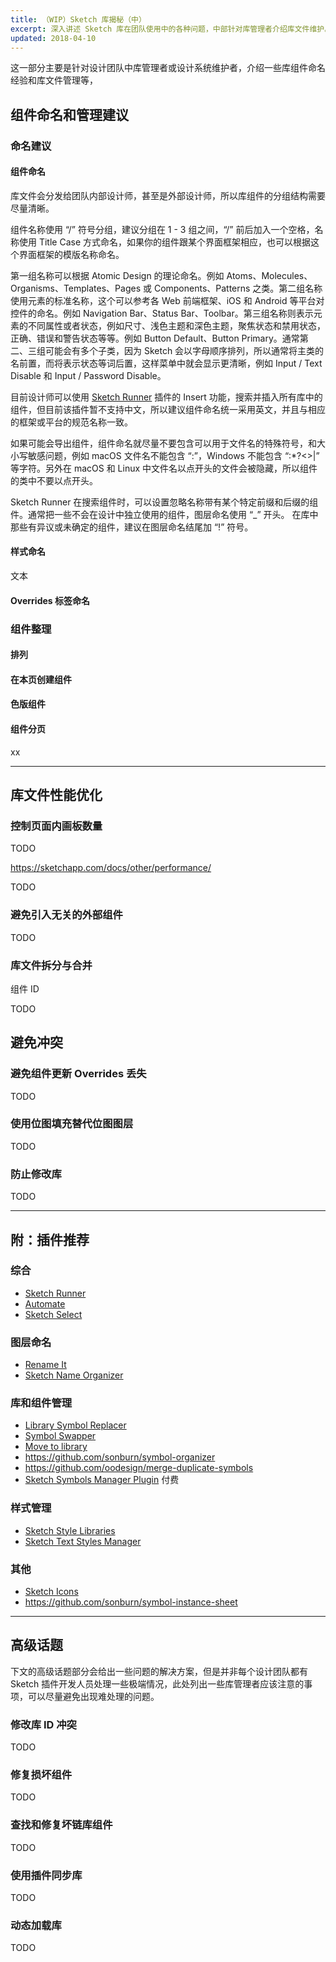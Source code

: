 ```yaml
---
title: （WIP）Sketch 库揭秘（中）
excerpt: 深入讲述 Sketch 库在团队使用中的各种问题，中部针对库管理者介绍库文件维护。
updated: 2018-04-10
---
```


这一部分主要是针对设计团队中库管理者或设计系统维护者，介绍一些库组件命名经验和库文件管理等，

## 组件命名和管理建议

### 命名建议

#### 组件命名

库文件会分发给团队内部设计师，甚至是外部设计师，所以库组件的分组结构需要尽量清晰。

组件名称使用 “/” 符号分组，建议分组在 1 - 3 组之间，“/” 前后加入一个空格，名称使用 Title Case 方式命名，如果你的组件跟某个界面框架相应，也可以根据这个界面框架的模版名称命名。

第一组名称可以根据 Atomic Design 的理论命名。例如 Atoms、Molecules、Organisms、Templates、Pages 或 Components、Patterns 之类。第二组名称使用元素的标准名称，这个可以参考各 Web 前端框架、iOS 和 Android 等平台对控件的命名。例如 Navigation Bar、Status Bar、Toolbar。第三组名称则表示元素的不同属性或者状态，例如尺寸、浅色主题和深色主题，聚焦状态和禁用状态，正确、错误和警告状态等等。例如 Button Default、Button Primary。通常第二、三组可能会有多个子类，因为 Sketch 会以字母顺序排列，所以通常将主类的名前置，而将表示状态等词后置，这样菜单中就会显示更清晰，例如 Input / Text Disable 和 Input / Password Disable。

目前设计师可以使用 [Sketch Runner](http://sketchrunner.com/) 插件的 Insert 功能，搜索并插入所有库中的组件，但目前该插件暂不支持中文，所以建议组件命名统一采用英文，并且与相应的框架或平台的规范名称一致。

如果可能会导出组件，组件命名就尽量不要包含可以用于文件名的特殊符号，和大小写敏感问题，例如 macOS 文件名不能包含 “:”，Windows 不能包含 “\:*?<>|” 等字符。另外在 macOS 和 Linux 中文件名以点开头的文件会被隐藏，所以组件的类中不要以点开头。

Sketch Runner 在搜索组件时，可以设置忽略名称带有某个特定前缀和后缀的组件。通常把一些不会在设计中独立使用的组件，图层命名使用 “_” 开头。 在库中那些有异议或未确定的组件，建议在图层命名结尾加 “!” 符号。 



#### 样式命名

文本

#### Overrides 标签命名

### 组件整理

#### 排列

#### 在本页创建组件

#### 色版组件

#### 组件分页

xx

----

## 库文件性能优化

### 控制页面内画板数量

TODO

https://sketchapp.com/docs/other/performance/



TODO

### 避免引入无关的外部组件

TODO

### 库文件拆分与合并

组件 ID

TODO

## 避免冲突

### 避免组件更新 Overrides 丢失

TODO

### 使用位图填充替代位图图层

TODO

### 防止修改库

TODO

----

## 附：插件推荐

### 综合

- [Sketch Runner](http://sketchrunner.com/)
- [Automate](https://github.com/Ashung/Automate-Sketch) 
- [Sketch Select](https://github.com/canisminor1990/sketch-select)

### 图层命名

- [Rename It](http://rodi01.github.io/RenameIt/)
- [Sketch Name Organizer](https://github.com/canisminor1990/sketch-name-organizer)

### 库和组件管理

- [Library Symbol Replacer](https://github.com/zeroheight/library-symbol-replacer)
- [Symbol Swapper](https://github.com/sonburn/symbol-swapper)
- [Move to library](https://github.com/ahmedmigo/Move-to-library-sketchplugin)
- https://github.com/sonburn/symbol-organizer
- https://github.com/oodesign/merge-duplicate-symbols 
- [Sketch Symbols Manager Plugin](https://gumroad.com/l/sketch-symbols-manager) 付费

### 样式管理

- [Sketch Style Libraries](https://github.com/sigtm/sketch-style-libraries)
- [Sketch Text Styles Manager](https://gumroad.com/l/sketch-text-styles-manager)

### 其他

- [Sketch Icons](https://github.com/AMoreaux/Sketch-Icons)
- https://github.com/sonburn/symbol-instance-sheet

----

## 高级话题

下文的高级话题部分会给出一些问题的解决方案，但是并非每个设计团队都有 Sketch 插件开发人员处理一些极端情况，此处列出一些库管理者应该注意的事项，可以尽量避免出现难处理的问题。

### 修改库 ID 冲突

TODO

### 修复损坏组件

TODO

### 查找和修复坏链库组件

TODO

### 使用插件同步库

TODO

### 动态加载库

TODO
